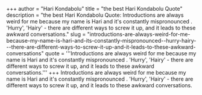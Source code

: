 +++
author = "Hari Kondabolu"
title = "the best Hari Kondabolu Quote"
description = "the best Hari Kondabolu Quote: Introductions are always weird for me because my name is Hari and it's constantly mispronounced . 'Hurry', 'Hairy' - there are different ways to screw it up, and it leads to these awkward conversations."
slug = "introductions-are-always-weird-for-me-because-my-name-is-hari-and-its-constantly-mispronounced--hurry-hairy---there-are-different-ways-to-screw-it-up-and-it-leads-to-these-awkward-conversations"
quote = '''Introductions are always weird for me because my name is Hari and it's constantly mispronounced . 'Hurry', 'Hairy' - there are different ways to screw it up, and it leads to these awkward conversations.'''
+++
Introductions are always weird for me because my name is Hari and it's constantly mispronounced . 'Hurry', 'Hairy' - there are different ways to screw it up, and it leads to these awkward conversations.
